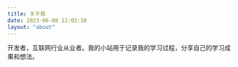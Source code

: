 ```yaml
---
title: 关于我
date: 2023-06-08 12:02:10
layout: "about"
---
```

开发者，互联网行业从业者。我的小站用于记录我的学习过程，分享自己的学习成果和想法。

